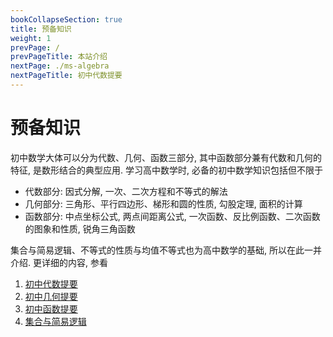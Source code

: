 ```yaml
---
bookCollapseSection: true
title: 预备知识
weight: 1
prevPage: /
prevPageTitle: 本站介绍
nextPage: ./ms-algebra
nextPageTitle: 初中代数提要
---
```


# 预备知识

初中数学大体可以分为代数、几何、函数三部分, 其中函数部分兼有代数和几何的特征, 是数形结合的典型应用. 学习高中数学时, 必备的初中数学知识包括但不限于

- 代数部分: 因式分解, 一次、二次方程和不等式的解法
- 几何部分: 三角形、平行四边形、梯形和圆的性质, 勾股定理, 面积的计算
- 函数部分: 中点坐标公式, 两点间距离公式, 一次函数、反比例函数、二次函数的图象和性质, 锐角三角函数

集合与简易逻辑、不等式的性质与均值不等式也为高中数学的基础, 所以在此一并介绍. 更详细的内容, 参看

1. [初中代数提要](./ms-algebra)
2. [初中几何提要](./ms-geometry)
3. [初中函数提要](./ms-function)
4. [集合与简易逻辑](./set-logic)
<!-- 5. [不等式](./inequality/) -->
  